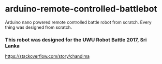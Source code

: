 # arduino-remote-controlled-battlebot
Arduino nano powered remote controlled battle robot from scratch. Every thing was designed from scratch.


### This robot was designed for the UWU Robot Battle 2017, Sri Lanka



https://stackoverflow.com/story/chandima
